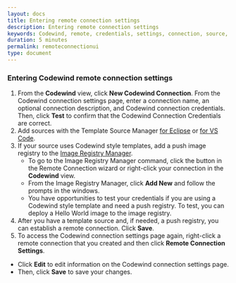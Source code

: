 ```yaml
---
layout: docs
title: Entering remote connection settings
description: Entering remote connection settings
keywords: Codewind, remote, credentials, settings, connection, source, sources, template, templates, style, styles, manager, managers, registry, registries, image, images
duration: 5 minutes
permalink: remoteconnectionui
type: document
---
```


### Entering Codewind remote connection settings
1. From the **Codewind** view, click **New Codewind Connection**. From the Codewind connection settings page, enter a connection name, an optional connection description, and Codewind connection credentials. Then, click **Test** to confirm that the Codewind Connection Credentials are correct.
2. Add sources with the Template Source Manager [for Eclipse](mdteclipseworkingwithtemplates.html) or [for VS Code](mdt-vsc-workingwithtemplates.html).
3. If your source uses Codewind style templates, add a push image registry to the [Image Registry Manager](dockerregistry.html).
   - To go to the Image Registry Manager command, click the button in the Remote Connection wizard or right-click your connection in the **Codewind** view.
   - From the Image Registry Manager, click **Add New** and follow the prompts in the windows.
   - You have opportunities to test your credentials if you are using a Codewind style template and need a push registry. To test, you can deploy a Hello World image to the image registry.
4. After you have a template source and, if needed, a push registry, you can establish a remote connection. Click **Save**.
5. To access the Codewind connection settings page again, right-click a remote connection that you created and then click **Remote Connection Settings**.
  - Click **Edit** to edit information on the Codewind connection settings page.
  - Then, click **Save** to save your changes.
